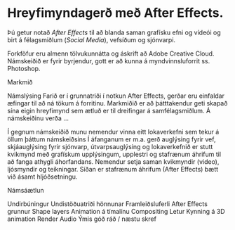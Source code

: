 #  Hreyfimyndagerð með After Effects.

Þú getur notað _After Effects_ til að blanda saman grafísku efni og vídeói og birt á félagsmiðlum (_Social Media_), vefsíðum og sjónvarpi.

Forkföfur eru almenn tölvukunnátta og áskrift að Adobe Creative Cloud. Námskeiðið er fyrir byrjendur, gott er að kunna á myndvinnsluforrit ss. Photoshop.

Markmið

Námslýsing
Farið er í grunnatriði í notkun After Effects, gerðar eru einfaldar æfingar til að ná tökum á forritinu. Markmiðið er að þátttakendur geti skapað sína eigin hreyfimynd sem ætluð er til dreifingar á samfélagsmiðlum. Á námskeiðinu verða ...  

Í gegnum námskeiðið munu nemendur vinna eitt lokaverkefni sem tekur á öllum þáttum námskeiðsins
Í áfanganum er m.a. gerð auglýsing fyrir vef, skjáauglýsing fyrir sjónvarp, útvarpsauglýsing og lokaverkefnið er stutt kvikmynd með grafískum upplýsingum, upplestri og stafrænum áhrifum til að fanga athygli áhorfandans. Nemendur setja saman kvikmyndir (video), ljósmyndir og teikningar. Síðan er stafrænum áhrifum (After Effects) bætt við ásamt hljóðsetningu.


Námsáætlun

Undirbúningur
Undistöðuatriði hönnunar
Framleiðsluferli
After Effects grunnur
Shape layers
Animation á tímalínu
Compositing
Letur
Kynning á 3D animation
Render
Audio
Ýmis góð ráð / næstu skref
